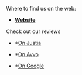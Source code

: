 Where to find us on the web:
- __[Website](https://www.e-famiglietti.com)__

Check out our reviews
- *[On Justia](https://lawyers.justia.com/lawyer/matthew-famiglietti-624353/client-reviews)

- *[On Avvo](https://www.avvo.com/attorneys/20037-dc-matthew-famiglietti-728251.html#client_reviews)

- *[On Google](https://www.google.com/maps/place/Law+Office+of+Matthew+T.+Famiglietti,+PLLC/@38.9039627,-77.0492066,17z/data=!3m1!4b1!4m5!3m4!1s0x89b7b7b717496ae5:0xa9ece5036e52d985!8m2!3d38.9039585!4d-77.0470179)
